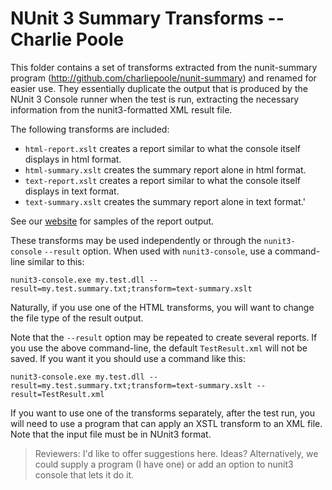 # NUnit 3 Summary Transforms -- Charlie Poole

This folder contains a set of transforms extracted from the nunit-summary program (http://github.com/charliepoole/nunit-summary) and renamed for easier use. They essentially duplicate the output that is produced by the NUnit 3 Console runner when the test is run, extracting the necessary information from the nunit3-formatted XML result file.

The following transforms are included:

* `html-report.xslt` creates a report similar to what the console itself displays in html format.
* `html-summary.xslt` creates the summary report alone in html format.
* `text-report.xslt` creates a report similar to what the console itself displays in text format.
* `text-summary.xslt` creates the summary report alone in text format.'

See our [website](http://nunit.org/nunit-summary) for samples of the report output.

These transforms may be used independently or through the `nunit3-console` `--result` option. When used with `nunit3-console`, use a command-line similar to this:

```
nunit3-console.exe my.test.dll --result=my.test.summary.txt;transform=text-summary.xslt
```

Naturally, if you use one of the HTML transforms, you will want to change the file type of the result output.

Note that the `--result` option may be repeated to create several reports. If you use the above command-line, the default `TestResult.xml` will not be saved. If you want it you should use a command like this:

```
nunit3-console.exe my.test.dll --result=my.test.summary.txt;transform=text-summary.xslt --result=TestResult.xml
```

If you want to use one of the transforms separately, after the test run, you will need to use a program that can apply an XSTL transform to an XML file. Note that the input file must be in NUnit3 format.

> Reviewers: I'd like to offer suggestions here. Ideas? Alternatively, we could supply a program (I have one) or add an option to nunit3 console that lets it do it.
